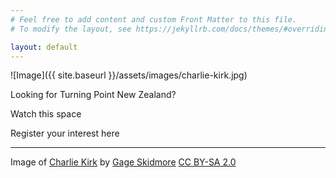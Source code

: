 ```yaml
---
# Feel free to add content and custom Front Matter to this file.
# To modify the layout, see https://jekyllrb.com/docs/themes/#overriding-theme-defaults

layout: default
---
```


![Image]({{ site.baseurl }}/assets/images/charlie-kirk.jpg)



Looking for Turning Point New Zealand?

Watch this space

Register your interest here



---

Image of [Charlie Kirk](https://www.flickr.com/photos/gageskidmore/53068447052) by [Gage Skidmore](https://www.flickr.com/photos/gageskidmore/) [CC BY-SA 2.0](https://creativecommons.org/licenses/by-sa/2.0/deed.en)